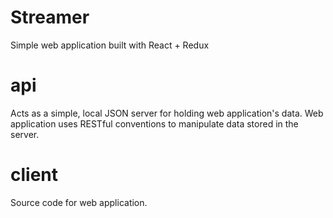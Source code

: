 # Streamer
Simple web application built with React + Redux 

# api
Acts as a simple, local JSON server for holding web application's data. Web application uses RESTful conventions to manipulate data stored in the server. 

# client
Source code for web application. 
